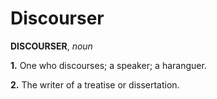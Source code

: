 # Discourser

**DISCOURSER**, _noun_

**1.** One who discourses; a speaker; a haranguer.

**2.** The writer of a treatise or dissertation.